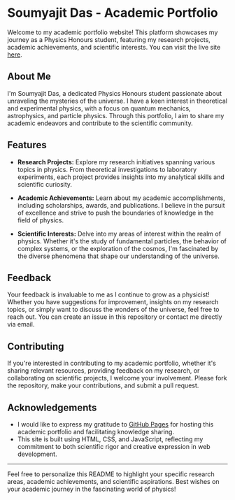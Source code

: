 
# Soumyajit Das - Academic Portfolio

Welcome to my academic portfolio website! This platform showcases my journey as a Physics Honours student, featuring my research projects, academic achievements, and scientific interests. You can visit the live site [here](https://soumyajit9696.github.io/soumyajitdas96/).

## About Me

I'm Soumyajit Das, a dedicated Physics Honours student passionate about unraveling the mysteries of the universe. I have a keen interest in theoretical and experimental physics, with a focus on quantum mechanics, astrophysics, and particle physics. Through this portfolio, I aim to share my academic endeavors and contribute to the scientific community.

## Features

- **Research Projects:** Explore my research initiatives spanning various topics in physics. From theoretical investigations to laboratory experiments, each project provides insights into my analytical skills and scientific curiosity.

- **Academic Achievements:** Learn about my academic accomplishments, including scholarships, awards, and publications. I believe in the pursuit of excellence and strive to push the boundaries of knowledge in the field of physics.

- **Scientific Interests:** Delve into my areas of interest within the realm of physics. Whether it's the study of fundamental particles, the behavior of complex systems, or the exploration of the cosmos, I'm fascinated by the diverse phenomena that shape our understanding of the universe.


## Feedback

Your feedback is invaluable to me as I continue to grow as a physicist! Whether you have suggestions for improvement, insights on my research topics, or simply want to discuss the wonders of the universe, feel free to reach out. You can create an issue in this repository or contact me directly via email.

## Contributing

If you're interested in contributing to my academic portfolio, whether it's sharing relevant resources, providing feedback on my research, or collaborating on scientific projects, I welcome your involvement. Please fork the repository, make your contributions, and submit a pull request.

## Acknowledgements

- I would like to express my gratitude to [GitHub Pages](https://pages.github.com/) for hosting this academic portfolio and facilitating knowledge sharing.
- This site is built using HTML, CSS, and JavaScript, reflecting my commitment to both scientific rigor and creative expression in web development.

---

Feel free to personalize this README to highlight your specific research areas, academic achievements, and scientific aspirations. Best wishes on your academic journey in the fascinating world of physics!
